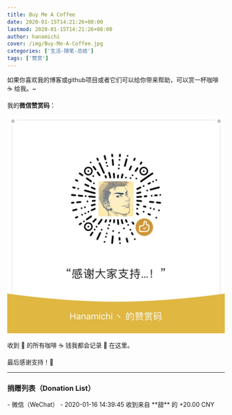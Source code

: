 ```yaml
---
title: Buy Me A Coffee
date: 2020-01-15T14:21:26+08:00
lastmod: 2020-01-15T14:21:26+08:00
author: hanamichi
cover: /img/Buy-Me-A-Coffee.jpg
categories: ['生活-随笔-总结']
tags: ['赞赏']
---
```


如果你喜欢我的博客或github项目或者它们可以给你带来帮助，可以赏一杯咖啡 ☕ 给我。~

<!--more-->

我的**微信赞赏码**：

<img class="ui large image" src="/me/微信赞赏码.jpg" alt="wechat" />

收到 👋 的所有咖啡 ☕️ 钱我都会记录 📝 在这里。

最后感谢支持！🙏

---

<h3>捐赠列表（Donation List）</h3>
- 微信（WeChat）
  - 2020-01-16 14:39:45 收到来自 **甜** 的 +20.00 CNY
